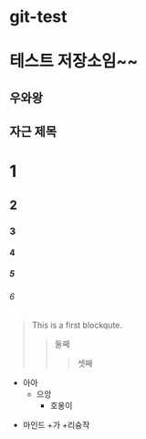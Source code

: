 # git-test
테스트 저장소임~~
==================
## 우와왕
자근 제목
----------
# 1
## 2
### 3
#### 4
##### 5
###### 6
> This is a first blockqute.
> > 둘째
> > > 셋째

* 아아
  * 으앙
    * 호옹이
+ 마인드
  +가
    +리슝작  
